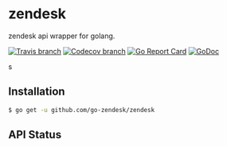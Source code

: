 # zendesk

zendesk api wrapper for golang.

[![Travis branch](https://img.shields.io/travis/go-zendesk/zendesk/master.svg)](https://travis-ci.org/go-zendesk/zendesk)
[![Codecov branch](https://img.shields.io/codecov/c/github/go-zendesk/zendesk/master.svg)](https://codecov.io/gh/go-zendesk/zendesk)
[![Go Report Card](https://goreportcard.com/badge/github.com/go-zendesk/zendesk)](https://goreportcard.com/report/github.com/go-zendesk/zendesk)
[![GoDoc](https://godoc.org/github.com/go-zendesk/zendesk?status.svg)](https://godoc.org/github.com/go-zendesk/zendesk)

s
## Installation

```bash
$ go get -u github.com/go-zendesk/zendesk
```

## API Status

